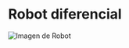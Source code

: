 # Robot diferencial

![Imagen de Robot](https://github.com/JorgeArturo/JorgeArturo/Tutorial-PIC16F18877/tree/master/Tutorial_5_Robot.X/IMG_20200818_134036083.jpg?raw=true&s=200)
